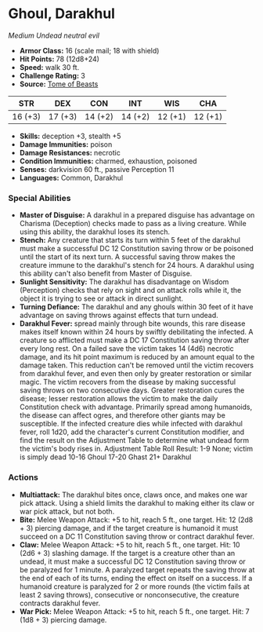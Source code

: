 # Ghoul, Darakhul

*Medium* *Undead* *neutral evil*

- **Armor Class:** 16 (scale mail; 18 with shield)
- **Hit Points:** 78 (12d8+24)
- **Speed:** walk 30 ft.
- **Challenge Rating:** 3
- **Source:** [Tome of Beasts](https://koboldpress.com/kpstore/product/tome-of-beasts-for-5th-edition-print/)

| STR | DEX | CON | INT | WIS | CHA |
| --- | --- | --- | --- | --- | --- |
| 16 (+3) | 17 (+3) | 14 (+2) | 14 (+2) | 12 (+1) | 12 (+1) |

- **Skills:** deception +3, stealth +5
- **Damage Immunities:** poison
- **Damage Resistances:** necrotic
- **Condition Immunities:** charmed, exhaustion, poisoned
- **Senses:** darkvision 60 ft., passive Perception 11
- **Languages:** Common, Darakhul
### Special Abilities
- **Master of Disguise:** A darakhul in a prepared disguise has advantage on Charisma (Deception) checks made to pass as a living creature. While using this ability, the darakhul loses its stench.
- **Stench:** Any creature that starts its turn within 5 feet of the darakhul must make a successful DC 12 Constitution saving throw or be poisoned until the start of its next turn. A successful saving throw makes the creature immune to the darakhul's stench for 24 hours. A darakhul using this ability can't also benefit from Master of Disguise.
- **Sunlight Sensitivity:** The darakhul has disadvantage on Wisdom (Perception) checks that rely on sight and on attack rolls while it, the object it is trying to see or attack in direct sunlight.
- **Turning Defiance:** The darakhul and any ghouls within 30 feet of it have advantage on saving throws against effects that turn undead.
- **Darakhul Fever:** spread mainly through bite wounds, this rare disease makes itself known within 24 hours by swiftly debilitating the infected. A creature so afflicted must make a DC 17 Constitution saving throw after every long rest. On a failed save the victim takes 14 (4d6) necrotic damage, and its hit point maximum is reduced by an amount equal to the damage taken. This reduction can't be removed until the victim recovers from darakhul fever, and even then only by greater restoration or similar magic. The victim recovers from the disease by making successful saving throws on two consecutive days. Greater restoration cures the disease; lesser restoration allows the victim to make the daily Constitution check with advantage. Primarily spread among humanoids, the disease can affect ogres, and therefore other giants may be susceptible. If the infected creature dies while infected with darakhul fever, roll 1d20, add the character's current Constitution modifier, and find the result on the Adjustment Table to determine what undead form the victim's body rises in. Adjustment Table Roll Result:  1-9 None; victim is simply dead  10-16 Ghoul  17-20 Ghast  21+ Darakhul
### Actions
- **Multiattack:** The darakhul bites once, claws once, and makes one war pick attack. Using a shield limits the darakhul to making either its claw or war pick attack, but not both.
- **Bite:** Melee Weapon Attack: +5 to hit, reach 5 ft., one target. Hit: 12 (2d8 + 3) piercing damage, and if the target creature is humanoid it must succeed on a DC 11 Constitution saving throw or contract darakhul fever.
- **Claw:** Melee Weapon Attack: +5 to hit, reach 5 ft., one target. Hit: 10 (2d6 + 3) slashing damage. If the target is a creature other than an undead, it must make a successful DC 12 Constitution saving throw or be paralyzed for 1 minute. A paralyzed target repeats the saving throw at the end of each of its turns, ending the effect on itself on a success. If a humanoid creature is paralyzed for 2 or more rounds (the victim fails at least 2 saving throws), consecutive or nonconsecutive, the creature contracts darakhul fever.
- **War Pick:** Melee Weapon Attack: +5 to hit, reach 5 ft., one target. Hit: 7 (1d8 + 3) piercing damage.
